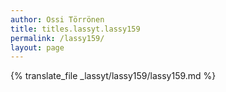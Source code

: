 ```yaml
---
author: Ossi Törrönen
title: titles.lassyt.lassy159
permalink: /lassy159/
layout: page
---
```

{% translate_file _lassyt/lassy159/lassy159.md %}